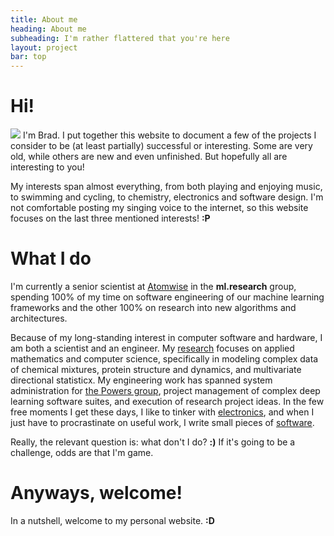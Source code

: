 ```yaml
---
title: About me
heading: About me
subheading: I'm rather flattered that you're here
layout: project
bar: top
---
```


# Hi!

<img src="{{ site.db }}/res/images/me.png" class="mythumb" />
I'm Brad. I put together this website to document a few of the projects
I consider to be (at least partially) successful or interesting. Some
are very old, while others are new and even unfinished. But hopefully
all are interesting to you!

My interests span almost everything, from both playing and enjoying music,
to swimming and cycling, to chemistry, electronics and software design.
I'm not comfortable posting my singing voice to the internet, so this
website focuses on the last three mentioned interests! **:P**

# What I do

I'm currently a senior scientist at [Atomwise](www.atomwise.com) in the
**ml.research** group, spending 100% of my time on software engineering
of our machine learning frameworks and the other 100% on research into
new algorithms and architectures.

Because of my long-standing interest in computer software and hardware, I
am both a scientist and an engineer. My [research](sci.html) focuses on
applied mathematics and computer science, specifically in modeling complex
data of chemical mixtures, protein structure and dynamics, and multivariate
directional statisticx. My engineering work has spanned system
administration for [the Powers group](http://bionmr.unl.edu),
project management of complex deep learning software suites,
and execution of research project ideas. In the few free moments
I get these days, I like to tinker with [electronics](hw.html),
and when I just have to procrastinate on useful work,
I write small pieces of [software](sw.html).

Really, the relevant question is: what don't I do? **:)** If it's going to
be a challenge, odds are that I'm game.

# Anyways, welcome!

In a nutshell, welcome to my personal website. **:D**

